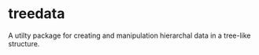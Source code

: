# treedata

A utilty package for creating and manipulation hierarchal data in a tree-like structure.